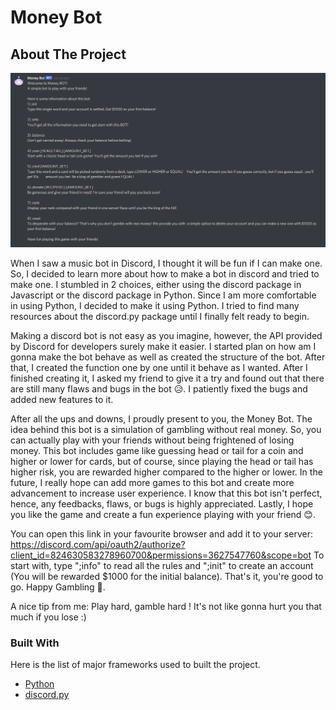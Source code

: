 # Money Bot
<!-- ABOUT THE PROJECT -->
## About The Project

![project screenshot](https://github.com/JuanSamuel1/Money-Bot/blob/master/money-bot.PNG)

When I saw a music bot in Discord, I thought it will be fun if I can make one. So, I decided to learn more about how to make a bot in discord and tried to make one. I stumbled in 2 choices, either using the discord package in Javascript or the discord package in Python. Since I am more comfortable in using Python, I decided to make it using Python. I tried to find many resources about the discord.py package until I finally felt ready to begin.

Making a discord bot is not easy as you imagine, however, the API provided by Discord for developers surely make it easier. I started plan on how am I gonna make the bot behave as well as created the structure of the bot. After that, I created the function one by one until it behave as I wanted. After I finished creating it, I asked my friend to give it a try and found out that there are still many flaws and bugs in the bot 😥. I patiently fixed the bugs and added new features to it. 

After all the ups and downs, I proudly present to you, the Money Bot. The idea behind this bot is a simulation of gambling without real money. So, you can actually play with your friends without being frightened of losing money. This bot includes game like guessing head or tail for a coin and higher or lower for cards, but of course, since playing the head or tail has higher risk, you are rewarded higher compared to the higher or lower. In the future, I really hope can add more games to this bot and create more advancement to increase user experience. I know that this bot isn't perfect, hence, any feedbacks, flaws, or bugs is highly appreciated. Lastly, I hope you like the game and create a fun experience playing with your friend 😊. 

You can open this link in your favourite browser and add it to your server: https://discord.com/api/oauth2/authorize?client_id=824630583278960700&permissions=3627547760&scope=bot
To start with, type ";info" to read all the rules and ";init" to create an account (You will be rewarded $1000 for the initial balance). That's it, you're good to go. Happy Gambling 🌝.

A nice tip from me: Play hard, gamble hard ! It's not like gonna hurt you that much if you lose :)
### Built With

Here is the list of major frameworks used to built the project.
* [Python](https://www.python.org/)
* [discord.py](https://discordpy.readthedocs.io/en/stable/api.html)
